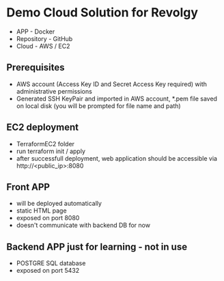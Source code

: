 # Demo Cloud Solution for Revolgy
- APP - Docker
- Repository - GitHub
- Cloud - AWS / EC2

## Prerequisites
- AWS account (Access Key ID and Secret Access Key required) with administrative permissions
- Generated SSH KeyPair and imported in AWS account, *.pem file saved on local disk (you will be prompted for file name and path)

## EC2 deployment
- TerraformEC2 folder
- run terraform init / apply
- after successfull deployment, web application should be accessible via http://<public_ip>:8080

## Front APP
- will be deployed automatically
- static HTML page
- exposed on port 8080
- doesn't communicate with backend DB for now

## Backend APP just for learning - not in use
- POSTGRE SQL database
- exposed on port 5432
